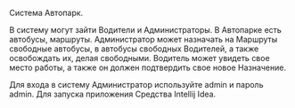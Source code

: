 Система Автопарк.

В систему могут зайти Водители и Администраторы. В Автопарке есть автобусы, маршруты. Администратор может назначать на Маршруты свободные автобусы, в автобусы свободных Водителей, а также освобождать их, делая свободными. Водитель может увидеть свое место работы, а также он должен подтвердить свое новое Назначение.

Для входа в систему
Администратор используйте admin и пароль admin.
Для запуска приложения
 Средства Intellij Idea.